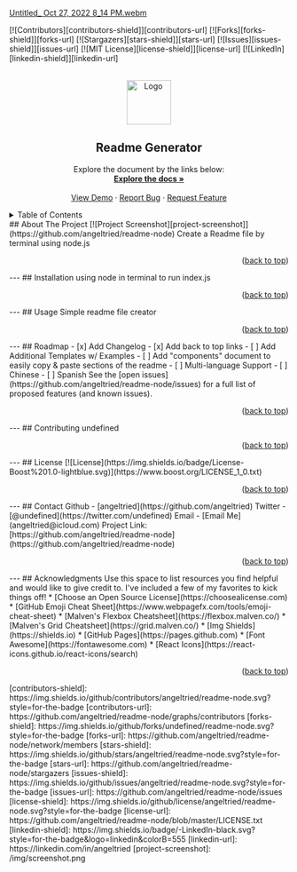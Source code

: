 [Untitled_ Oct 27, 2022 8_14 PM.webm](https://user-images.githubusercontent.com/106838166/198435287-18418352-b74e-48e7-87a3-0bfb43f7696e.webm)

  <a name="readme-top"></a>
  [![Contributors][contributors-shield]][contributors-url]
  [![Forks][forks-shield]][forks-url]
  [![Stargazers][stars-shield]][stars-url]
  [![Issues][issues-shield]][issues-url]
  [![MIT License][license-shield]][license-url]
  [![LinkedIn][linkedin-shield]][linkedin-url]
  <!-- PROJECT LOGO -->
  <br />
  <div align="center">
    <a href="https://github.com/angeltried/readme-node">
      <img src="img/logo.png" alt="Logo" width="80" height="80">
    </a>
    <h2 align="center">Readme Generator</h2>
    <p align="center">
      Explore the document by the links below:
      <br />
      <a href="https://github.com/angeltried/readme-node"><strong>Explore the docs »</strong></a>
      <br />
      <br />
      <a href="https://github.com/angeltried/readme-node">View Demo</a>
      ·
      <a href="https://github.com/angeltried/readme-node/issues">Report Bug</a>
      ·
      <a href="https://github.com/angeltried/readme-node/issues">Request Feature</a>
    </p>
  </div>
  <!-- TABLE OF CONTENTS -->
  <details>
    <summary>Table of Contents</summary>
    <ol>
      <li><a href="#about-the-project">About The Project</a></li>
      <li><a href="#installation">Installation</a></li>
      <li><a href="#usage">Usage</a></li>
      <li><a href="#roadmap">Roadmap</a></li>
      <li><a href="#contributing">Contributing</a></li>
      <li><a href="#license">License</a></li>
      <li><a href="#contact">Contact</a></li>
      <li><a href="#acknowledgments">Acknowledgments</a></li>
    </ol>
  </details>
  <!-- ABOUT THE PROJECT -->
  ## About The Project
  [![Project Screenshot][project-screenshot]](https://github.com/angeltried/readme-node)
  Create a Readme file by terminal using node.js
  <p align="right">(<a href="#readme-top">back to top</a>)</p>
  ---
  ## Installation
  using node in terminal to run index.js
  <p align="right">(<a href="#readme-top">back to top</a>)</p>
  ---
  <!-- USAGE EXAMPLES -->
  ## Usage
  Simple readme file creator
  <p align="right">(<a href="#readme-top">back to top</a>)</p>
  ---
  <!-- ROADMAP -->
  ## Roadmap
  - [x] Add Changelog
  - [x] Add back to top links
  - [ ] Add Additional Templates w/ Examples
  - [ ] Add "components" document to easily copy & paste sections of the readme
  - [ ] Multi-language Support
      - [ ] Chinese
      - [ ] Spanish
  See the [open issues](https://github.com/angeltried/readme-node/issues) for a full list of proposed features (and known issues).
  <p align="right">(<a href="#readme-top">back to top</a>)</p>
  ---
  <!-- CONTRIBUTING -->
  ## Contributing
  undefined
  <p align="right">(<a href="#readme-top">back to top</a>)</p>
  ---
  <!-- LICENSE -->
  ## License
  [![License](https://img.shields.io/badge/License-Boost%201.0-lightblue.svg)](https://www.boost.org/LICENSE_1_0.txt)
  <p align="right">(<a href="#readme-top">back to top</a>)</p>
  ---
  <!-- CONTACT -->
  ## Contact
  Github  - [angeltried](https://github.com/angeltried)  
  Twitter - [@undefined](https://twitter.com/undefined)
  Email   - [Email Me](angeltried@icloud.com)
  Project Link: [https://github.com/angeltried/readme-node](https://github.com/angeltried/readme-node)
  <p align="right">(<a href="#readme-top">back to top</a>)</p>
  ---
  <!-- ACKNOWLEDGMENTS -->
  ## Acknowledgments
  Use this space to list resources you find helpful and would like to give credit to. I've included a few of my favorites to kick things off!
  * [Choose an Open Source License](https://choosealicense.com)
  * [GitHub Emoji Cheat Sheet](https://www.webpagefx.com/tools/emoji-cheat-sheet)
  * [Malven's Flexbox Cheatsheet](https://flexbox.malven.co/)
  * [Malven's Grid Cheatsheet](https://grid.malven.co/)
  * [Img Shields](https://shields.io)
  * [GitHub Pages](https://pages.github.com)
  * [Font Awesome](https://fontawesome.com)
  * [React Icons](https://react-icons.github.io/react-icons/search)
  <p align="right">(<a href="#readme-top">back to top</a>)</p>
  <!-- MARKDOWN LINKS & IMAGES -->
  <!-- https://www.markdownguide.org/basic-syntax/#reference-style-links -->
  [contributors-shield]: https://img.shields.io/github/contributors/angeltried/readme-node.svg?style=for-the-badge
  [contributors-url]: https://github.com/angeltried/readme-node/graphs/contributors
  [forks-shield]: https://img.shields.io/github/forks/undefined/readme-node.svg?style=for-the-badge
  [forks-url]: https://github.com/angeltried/readme-node/network/members
  [stars-shield]: https://img.shields.io/github/stars/angeltried/readme-node.svg?style=for-the-badge
  [stars-url]: https://github.com/angeltried/readme-node/stargazers
  [issues-shield]: https://img.shields.io/github/issues/angeltried/readme-node.svg?style=for-the-badge
  [issues-url]: https://github.com/angeltried/readme-node/issues
  [license-shield]: https://img.shields.io/github/license/angeltried/readme-node.svg?style=for-the-badge
  [license-url]: https://github.com/angeltried/readme-node/blob/master/LICENSE.txt
  [linkedin-shield]: https://img.shields.io/badge/-LinkedIn-black.svg?style=for-the-badge&logo=linkedin&colorB=555
  [linkedin-url]: https://linkedin.com/in/angeltried
  [project-screenshot]: /img/screenshot.png
  
